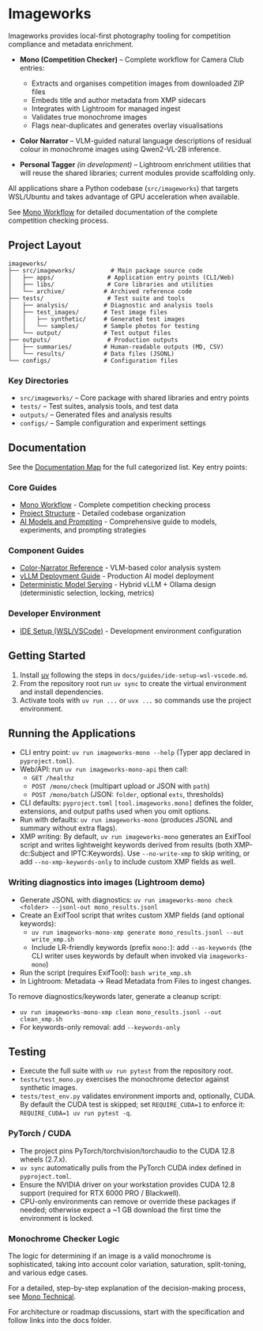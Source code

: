 # Imageworks

Imageworks provides local-first photography tooling for competition compliance and metadata enrichment.

- **Mono (Competition Checker)** – Complete workflow for Camera Club entries:
  - Extracts and organises competition images from downloaded ZIP files
  - Embeds title and author metadata from XMP sidecars
  - Integrates with Lightroom for managed ingest
  - Validates true monochrome images
  - Flags near-duplicates and generates overlay visualisations

- **Color Narrator** – VLM-guided natural language descriptions of residual colour in monochrome images using Qwen2-VL-2B inference.

- **Personal Tagger** *(in development)* – Lightroom enrichment utilities that will reuse the shared libraries; current modules provide scaffolding only.

All applications share a Python codebase (`src/imageworks`) that targets WSL/Ubuntu and takes advantage of GPU acceleration when available.

See [Mono Workflow](docs/domains/mono/mono-workflow.md) for detailed documentation of the complete competition checking process.

## Project Layout

```
imageworks/
├── src/imageworks/          # Main package source code
│   ├── apps/               # Application entry points (CLI/Web)
│   ├── libs/               # Core libraries and utilities
│   └── archive/           # Archived reference code
├── tests/                  # Test suite and tools
│   ├── analysis/          # Diagnostic and analysis tools
│   ├── test_images/       # Test image files
│   │   ├── synthetic/     # Generated test images
│   │   └── samples/       # Sample photos for testing
│   └── output/            # Test output files
├── outputs/                # Production outputs
│   ├── summaries/         # Human-readable outputs (MD, CSV)
│   └── results/           # Data files (JSONL)
└── configs/               # Configuration files
```

### Key Directories

- `src/imageworks/` – Core package with shared libraries and entry points
- `tests/` – Test suites, analysis tools, and test data
- `outputs/` – Generated files and analysis results
- `configs/` – Sample configuration and experiment settings

## Documentation

See the [Documentation Map](docs/index.md) for the full categorized list. Key entry points:

### Core Guides
- [Mono Workflow](docs/domains/mono/mono-workflow.md) - Complete competition checking process
- [Project Structure](docs/architecture/project-structure.md) - Detailed codebase organization
- [AI Models and Prompting](docs/guides/ai-models-and-prompting.md) - Comprehensive guide to models, experiments, and prompting strategies

### Component Guides
- [Color-Narrator Reference](docs/domains/color-narrator/reference.md) - VLM-based color analysis system
- [vLLM Deployment Guide](docs/runbooks/vllm-deployment-guide.md) - Production AI model deployment
- [Deterministic Model Serving](docs/architecture/deterministic-model-serving.md) - Hybrid vLLM + Ollama design (deterministic selection, locking, metrics)

### Developer Environment
- [IDE Setup (WSL/VSCode)](docs/guides/ide-setup-wsl-vscode.md) - Development environment configuration

## Getting Started
1. Install [uv](https://docs.astral.sh/uv/) following the steps in `docs/guides/ide-setup-wsl-vscode.md`.
2. From the repository root run `uv sync` to create the virtual environment and install dependencies.
3. Activate tools with `uv run ...` or `uvx ...` so commands use the project environment.

## Running the Applications
- CLI entry point: `uv run imageworks-mono --help` (Typer app declared in `pyproject.toml`).
- Web/API: run `uv run imageworks-mono-api` then call:
  - `GET /healthz`
  - `POST /mono/check` (multipart upload or JSON with `path`)
  - `POST /mono/batch` (JSON: `folder`, optional `exts`, thresholds)
- CLI defaults: `pyproject.toml` `[tool.imageworks.mono]` defines the folder, extensions, and output paths used when you omit options.
- Run with defaults: `uv run imageworks-mono` (produces JSONL and summary without extra flags).
- XMP writing: By default, `uv run imageworks-mono` generates an ExifTool script and writes lightweight keywords derived from results (both XMP-dc:Subject and IPTC:Keywords). Use `--no-write-xmp` to skip writing, or add `--no-xmp-keywords-only` to include custom XMP fields as well.

### Writing diagnostics into images (Lightroom demo)
- Generate JSONL with diagnostics: `uv run imageworks-mono check <folder> --jsonl-out mono_results.jsonl`
- Create an ExifTool script that writes custom XMP fields (and optional keywords):
  - `uv run imageworks-mono-xmp generate mono_results.jsonl --out write_xmp.sh`
  - Include LR-friendly keywords (prefix `mono:`): add `--as-keywords` (the CLI writer uses keywords by default when invoked via `imageworks-mono`)
- Run the script (requires ExifTool): `bash write_xmp.sh`
- In Lightroom: Metadata → Read Metadata from Files to ingest changes.

To remove diagnostics/keywords later, generate a cleanup script:
- `uv run imageworks-mono-xmp clean mono_results.jsonl --out clean_xmp.sh`
- For keywords-only removal: add `--keywords-only`

## Testing
- Execute the full suite with `uv run pytest` from the repository root.
- `tests/test_mono.py` exercises the monochrome detector against synthetic images.
- `tests/test_env.py` validates environment imports and, optionally, CUDA. By default the CUDA test is skipped; set `REQUIRE_CUDA=1` to enforce it: `REQUIRE_CUDA=1 uv run pytest -q`.

### PyTorch / CUDA
- The project pins PyTorch/torchvision/torchaudio to the CUDA 12.8 wheels (2.7.x).
- `uv sync` automatically pulls from the PyTorch CUDA index defined in `pyproject.toml`.
- Ensure the NVIDIA driver on your workstation provides CUDA 12.8 support (required for RTX 6000 PRO / Blackwell).
- CPU-only environments can remove or override these packages if needed; otherwise expect a ~1 GB download the first time the environment is locked.

### Monochrome Checker Logic

The logic for determining if an image is a valid monochrome is sophisticated, taking into account color variation, saturation, split-toning, and various edge cases.

For a detailed, step-by-step explanation of the decision-making process, see [Mono Technical](docs/domains/mono/mono-technical.md).

For architecture or roadmap discussions, start with the specification and follow links into the docs folder.
